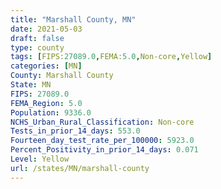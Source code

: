 ```yaml
---
title: "Marshall County, MN"
date: 2021-05-03
draft: false
type: county
tags: [FIPS:27089.0,FEMA:5.0,Non-core,Yellow]
categories: [MN]
County: Marshall County
State: MN
FIPS: 27089.0
FEMA_Region: 5.0
Population: 9336.0
NCHS_Urban_Rural_Classification: Non-core
Tests_in_prior_14_days: 553.0
Fourteen_day_test_rate_per_100000: 5923.0
Percent_Positivity_in_prior_14_days: 0.071
Level: Yellow
url: /states/MN/marshall-county
---
```



